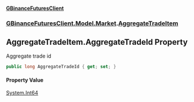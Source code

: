 #### [GBinanceFuturesClient](./index.md 'index')
### [GBinanceFuturesClient.Model.Market](./GBinanceFuturesClient-Model-Market.md 'GBinanceFuturesClient.Model.Market').[AggregateTradeItem](./GBinanceFuturesClient-Model-Market-AggregateTradeItem.md 'GBinanceFuturesClient.Model.Market.AggregateTradeItem')
## AggregateTradeItem.AggregateTradeId Property
Aggregate trade id  
```csharp
public long AggregateTradeId { get; set; }
```
#### Property Value
[System.Int64](https://docs.microsoft.com/en-us/dotnet/api/System.Int64 'System.Int64')  
